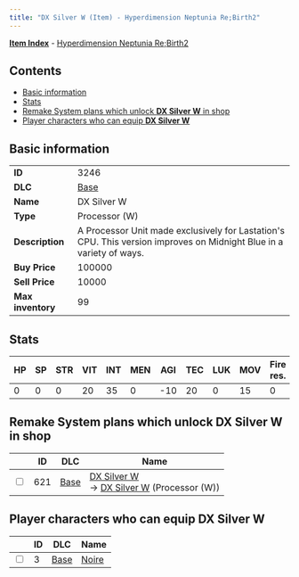 ```yaml
---
title: "DX Silver W (Item) - Hyperdimension Neptunia Re;Birth2"
---
```


[**Item Index**](/neptunia/rb2/item/index.html) - [Hyperdimension Neptunia Re;Birth2](/neptunia/rb2)

## Contents

- [Basic information](#basic-information)
- [Stats](#stats)
- [Remake System plans which unlock **DX Silver W** in shop](#remake-system-plans-which-unlock-dx-silver-w-in-shop)
- [Player characters who can equip **DX Silver W**](#player-characters-who-can-equip-dx-silver-w)

## Basic information

|   |   |
| -- | -- |
| **ID** | 3246 |
| **DLC** | [Base](/neptunia/rb2/dlc/0-base.html) |
| **Name** | DX Silver W |
| **Type** | Processor (W) |
| **Description** | A Processor Unit made exclusively for Lastation's CPU. This version improves on Midnight Blue in a variety of ways. |
| **Buy Price** | 100000 |
| **Sell Price** | 10000 |
| **Max inventory** | 99 |

## Stats

| HP | SP | STR | VIT | INT | MEN | AGI | TEC | LUK | MOV | Fire res. | Ice res. | Wind res. | Lightning res. |
| -- | -- | --- | --- | --- | --- | --- | --- | --- | --- | --------- | -------- | --------- | -------------- |
| 0 | 0 | 0 | 20 | 35 | 0 | -10 | 20 | 0 | 15 | 0 | 0 | 0 | 0 |

## Remake System plans which unlock **DX Silver W** in shop

|    | ID | DLC | Name |
| -- | -- | --- | ---- |
| <input type="checkbox" id="rb2-remake-0-621" class="trackbox" /> | 621 | [Base](/neptunia/rb2/dlc/0-base.html) | [DX Silver W](/neptunia/rb2/remake/0-621-dx-silver-w.html)<br />→ [DX Silver W](/neptunia/rb2/item/0-3246-dx-silver-w.html) (Processor (W)) |

## Player characters who can equip **DX Silver W**

|    | ID | DLC | Name |
| -- | -- | --- | ---- |
| <input type="checkbox" id="rb2-player-0-3" class="trackbox" /> | 3 | [Base](/neptunia/rb2/dlc/0-base.html) | [Noire](/neptunia/rb2/player/0-3-noire.html) |